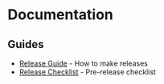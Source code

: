 # Documentation

## Guides

- [Release Guide](RELEASE.md) - How to make releases
- [Release Checklist](RELEASE_CHECKLIST.md) - Pre-release checklist 